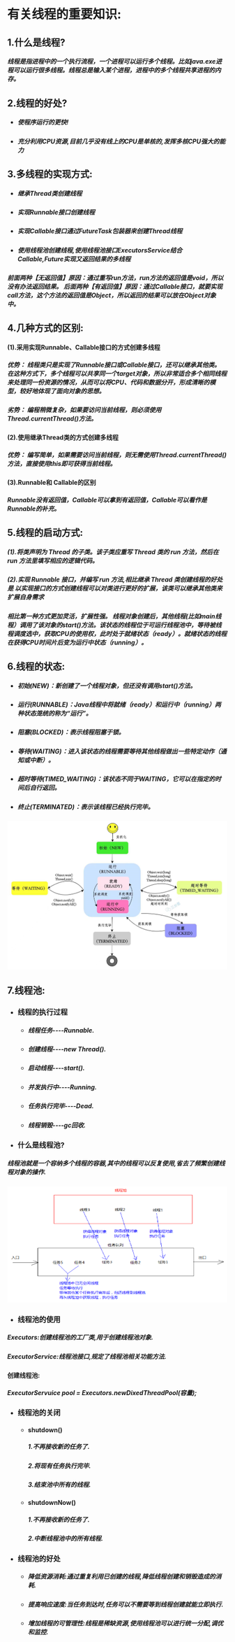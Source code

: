 # 有关线程的重要知识:

## 1.什么是线程?

##### 线程是指进程中的一个执行流程，一个进程可以运行多个线程。比如java.exe进程可以运行很多线程。线程总是输入某个进程，进程中的多个线程共享进程的内存。

## 2.线程的好处?

- ##### 使程序运行的更快!

- ##### 充分利用CPU资源,目前几乎没有线上的CPU是单核的,发挥多核CPU强大的能力

## 3.多线程的实现方式:

- ##### 继承Thread类创建线程

- ##### 实现Runnable接口创建线程

- ##### 实现Callable接口通过FutureTask包装器来创建Thread线程

- ##### 使用线程池创建线程,使用线程池接口ExecutorsService结合Callable,Future实现又返回结果的多线程

#####  前面两种【无返回值】原因：通过重写run方法，run方法的返回值是void，所以没有办法返回结果。  后面两种【有返回值】原因：通过Callable接口，就要实现call方法，这个方法的返回值是Object，所以返回的结果可以放在Object对象中。

## 4.几种方式的区别:

#### (1).采用实现Runnable、Callable接口的方式创建多线程

##### 优势： 线程类只是实现了Runnable接口或Callable接口，还可以继承其他类。   在这种方式下，多个线程可以共享同一个target对象，所以非常适合多个相同线程来处理同一份资源的情况，从而可以将CPU、代码和数据分开，形成清晰的模型，较好地体现了面向对象的思想。   

##### 劣势： 编程稍微复杂，如果要访问当前线程，则必须使用Thread.currentThread()方法。

#### (2).使用继承Thread类的方式创建多线程 

##### 优势：  编写简单，如果需要访问当前线程，则无需使用Thread.currentThread()方法，直接使用this即可获得当前线程。

#### (3).Runnable和 Callable的区别

##### Runnable没有返回值，Callable可以拿到有返回值，Callable可以看作是 Runnable的补充。

## 5.线程的启动方式:

##### (1).将类声明为 Thread 的子类。该子类应重写 Thread 类的 run 方法，然后在 run 方法里填写相应的逻辑代码。 

##### (2).实现 Runnable 接口，并编写 run 方法,相比继承 Thread 类创建线程的好处是 以实现接口的方式创建线程可以对类进行更好的扩展，该类可以继承其他类来扩展自身需求

##### 相比第一种方式更加灵活，扩展性强。 线程对象创建后，其他线程(比如main线程）调用了该对象的start()方法。该状态的线程位于可运行线程池中，等待被线程调度选中，获取CPU的使用权，此时处于就绪状态（ready）。就绪状态的线程在获得CPU时间片后变为运行中状态（running）。

## 6.线程的状态:

- ##### 初始(NEW)：新创建了一个线程对象，但还没有调用start()方法。

- #####  运行(RUNNABLE)：Java线程中将就绪（ready）和运行中（running）两种状态笼统的称为“运行”。

- #####  阻塞(BLOCKED)：表示线程阻塞于锁。

- ##### 等待(WAITING)：进入该状态的线程需要等待其他线程做出一些特定动作（通知或中断）。

- ##### 超时等待(TIMED_WAITING)：该状态不同于WAITING，它可以在指定的时间后自行返回。

- #####  终止(TERMINATED)：表示该线程已经执行完毕。

![image-20221005142524065.png](images/image-20221005142524065.png)

## 7.线程池:

- ### 线程的执行过程

  - ##### 线程任务----Runnable.

  - ##### 创建线程----new Thread().

  - ##### 启动线程----start().

  - ##### 并发执行中----Running.

  - ##### 任务执行完毕----Dead.

  - ##### 线程销毁----gc回收.

- ### 什么是线程池?

##### 线程池就是一个容纳多个线程的容器,其中的线程可以反复使用,省去了频繁创建线程对象的操作.

![image-20221005142755379](images/image-20221005142755379.png)

- ### 线程池的使用

##### Executors:创建线程池的工厂类,用于创建线程池对象.

##### ExecutorService:线程池接口,规定了线程池相关功能方法.

#### 创建线程池:

##### ExecutorServuice pool = Executors.newDixedThreadPool(容量);

- ### 线程池的关闭

  - #### shutdown()

    ##### 1.不再接收新的任务了.

    ##### 2.将现有任务执行完毕.

    ##### 3.结束池中所有的线程.

  - #### shutdownNow()

    ##### 1.不再接收新的任务了.

    ##### 2.中断线程池中的所有线程.

- ### 线程池的好处

  - ##### 降低资源消耗:通过重复利用已创建的线程,降低线程创建和销毁造成的消耗.

  - ##### 提高响应速度:当任务到达时,任务可以不需要等到线程创建就能立即执行.

  - ##### 增加线程的可管理性:线程是稀缺资源,使用线程池可以进行统一分配,调优和监控.